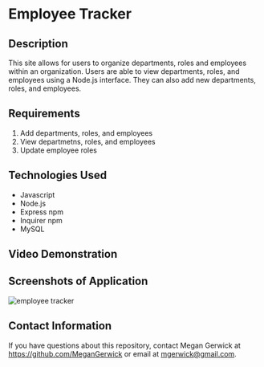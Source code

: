 # Employee Tracker

## Description
This site allows for users to organize departments, roles and employees within an organization. Users are able to view departments, roles, and employees using a Node.js interface. They can also add new departments, roles, and employees.

## Requirements
1. Add departments, roles, and employees
2. View departmetns, roles, and employees
3. Update employee roles

## Technologies Used
- Javascript
- Node.js
- Express npm
- Inquirer npm
- MySQL

## Video Demonstration


## Screenshots of Application
![employee tracker](https://user-images.githubusercontent.com/69534417/101583542-4c722900-39a1-11eb-8210-3eda60f1c005.PNG)

## Contact Information
If you have questions about this repository, contact Megan Gerwick at https://github.com/MeganGerwick or email at mgerwick@gmail.com.

